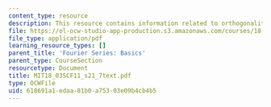 ```yaml
---
content_type: resource
description: This resource contains information related to orthogonality relations.
file: https://ol-ocw-studio-app-production.s3.amazonaws.com/courses/18-03sc-differential-equations-fall-2011/618691a1edaa81b0a75303e09b4cb4b5_MIT18_03SCF11_s21_7text.pdf
file_type: application/pdf
learning_resource_types: []
parent_title: 'Fourier Series: Basics'
parent_type: CourseSection
resourcetype: Document
title: MIT18_03SCF11_s21_7text.pdf
type: OCWFile
uid: 618691a1-edaa-81b0-a753-03e09b4cb4b5
---
```

